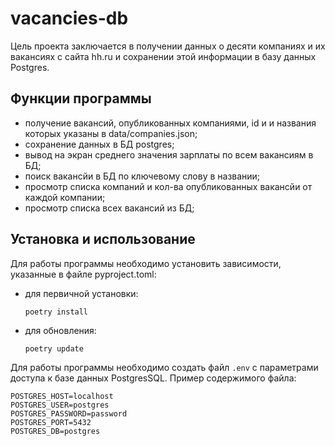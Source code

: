 # vacancies-db

Цель проекта заключается в получении данных о десяти
 компаниях и их вакансиях с сайта hh.ru и сохранении этой информации в базу данных Postgres.

## Функции программы
- получение вакансий, опубликованных компаниями, id и и названия которых указаны в data/companies.json;
- сохранение данных в БД postgres;
- вывод на экран среднего значения зарплаты по всем вакансиям в БД;
- поиск вакансйи в БД по ключевому слову в названии;
- просмотр списка компаний и кол-ва опубликованных вакансйи от каждой компании;
- просмотр списка всех вакансий из БД;


## Установка и использование

Для работы программы необходимо установить зависимости, указанные в файле  pyproject.toml:
- для первичной установки:

  ```poetry install```
- для обновления:

  ```poetry update```


Для работы программы необходимо создать файл `.env` с параметрами доступа к базе данных PostgresSQL. Пример содержимого файла:

```
POSTGRES_HOST=localhost
POSTGRES_USER=postgres
POSTGRES_PASSWORD=password
POSTGRES_PORT=5432
POSTGRES_DB=postgres
```
